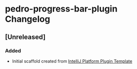 <!-- Keep a Changelog guide -> https://keepachangelog.com -->

# pedro-progress-bar-plugin Changelog

## [Unreleased]
### Added
- Initial scaffold created from [IntelliJ Platform Plugin Template](https://github.com/JetBrains/intellij-platform-plugin-template)
